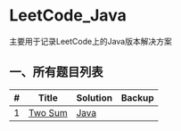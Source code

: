 # LeetCode_Java
主要用于记录LeetCode上的Java版本解决方案

## **一、所有题目列表**
|#|Title|Solution|Backup|
|---|----| ----- |---------|
|1|[Two Sum](https://leetcode.com/problems/two-sum/)|[Java](https://github.com/Gahon1995/LeetCode_Java/tree/master/src/com/gahon/easy/_001/Solusion.java)|
